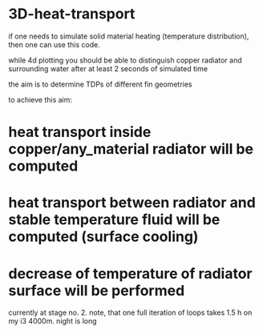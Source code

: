 # 3D-heat-transport

if one needs to simulate solid material heating (temperature distribution), then one can use this code.

while 4d plotting you should be able to distinguish copper radiator and surrounding water after at least 2 seconds of simulated time

the aim is to determine TDPs of different fin geometries

to achieve this aim:

# heat transport inside copper/any_material radiator will be computed

# heat transport between radiator and stable temperature fluid will be computed (surface cooling)

# decrease of temperature of radiator surface will be performed

currently at stage no. 2. note, that one full iteration of loops takes 1.5 h on my i3 4000m. night is long
